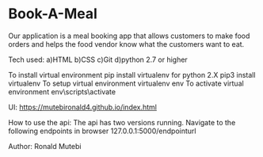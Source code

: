 # Book-A-Meal
Our application is a meal booking app that allows customers to make food orders and helps the food vendor know what the customers want to eat.

Tech used:
a)HTML
b)CSS
c)Git
d)python 2.7 or higher

To install virtual environment pip install virtualenv for python 2.X pip3 install virtualenv
To setup virtual environment virtualenv env
To activate virtual environment env\scripts\activate

UI: https://mutebironald4.github.io/index.html

How to use the api:
The api has two versions running.
Navigate to the following endpoints in browser 127.0.0.1:5000/endpointurl

Author:
Ronald Mutebi